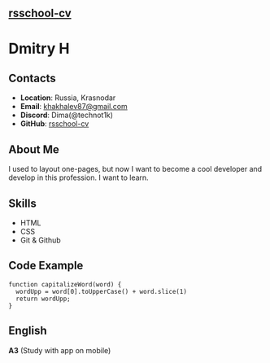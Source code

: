 ## [rsschool-cv](https://technot1k.github.io/rsschool-cv/cv)
# Dmitry H
## Contacts
* __Location__: Russia, Krasnodar
* __Email__: khakhalev87@gmail.com
* __Discord__: Dima(@technot1k)
* __GitHub__: [rsschool-cv](https://github.com/technot1k)

## About Me
I used to layout one-pages, but now I want to become a cool developer and develop in this profession.
I want to learn.

## Skills
* HTML
* CSS
* Git & Github

## Code Example
```
function capitalizeWord(word) {
  wordUpp = word[0].toUpperCase() + word.slice(1)
  return wordUpp;
}
```

## English
__A3__ (Study with app on mobile)